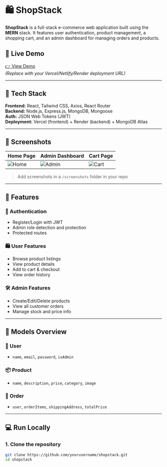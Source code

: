 # 🛍️ ShopStack

**ShopStack** is a full-stack e-commerce web application built using the **MERN** stack. It features user authentication, product management, a shopping cart, and an admin dashboard for managing orders and products.

## 🔗 Live Demo

[👉 View Demo](https://your-live-url.com)  
_(Replace with your Vercel/Netlify/Render deployment URL)_

---

## 🚀 Tech Stack

**Frontend:** React, Tailwind CSS, Axios, React Router  
**Backend:** Node.js, Express.js, MongoDB, Mongoose  
**Auth:** JSON Web Tokens (JWT)  
**Deployment:** Vercel (frontend) + Render (backend) + MongoDB Atlas

---

## 📸 Screenshots

| Home Page | Admin Dashboard | Cart Page |
|----------|------------------|-----------|
| ![Home](./screenshots/home.png) | ![Admin](./screenshots/admin.png) | ![Cart](./screenshots/cart.png) |

> Add screenshots in a `/screenshots` folder in your repo

---

## 🔑 Features

### 👤 Authentication
- Register/Login with JWT
- Admin role detection and protection
- Protected routes

### 🛍️ User Features
- Browse product listings
- View product details
- Add to cart & checkout
- View order history

### 🛠️ Admin Features
- Create/Edit/Delete products
- View all customer orders
- Manage stock and price info

---

## 🧾 Models Overview

### 🧑 User
- `name`, `email`, `password`, `isAdmin`

### 📦 Product
- `name`, `description`, `price`, `category`, `image`

### 🧾 Order
- `user`, `orderItems`, `shippingAddress`, `totalPrice`

---

## 💻 Run Locally

### 1. Clone the repository

```bash
git clone https://github.com/yourusername/shopstack.git
cd shopstack
